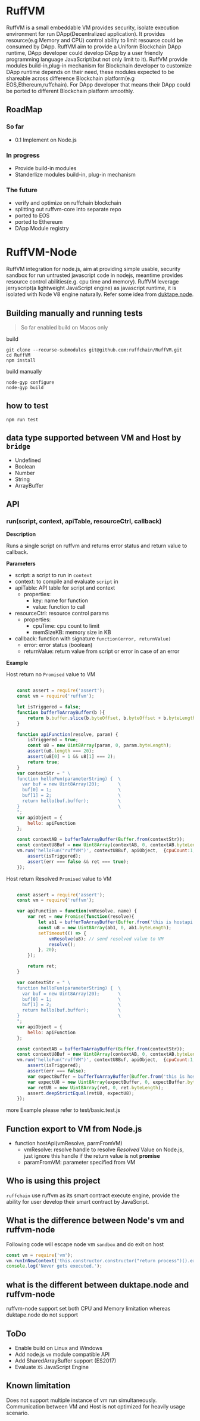 RuffVM
==========

RuffVM is a small embeddable VM provides security, isolate execution environment for run DApp(Decentralized application).
It provides resource(e.g Memory and CPU) control ability to limit resource could be consumed by DApp.
RuffVM aim to provide a Uniform Blockchain DApp runtime, DApp developer could develop DApp by a user friendly programming language JavaScript(but not only limit to it).
RuffVM provide modules build-in,plug-in mechanism for Blockchain developer to customize DApp runtime depends on their need, these modules expected to be shareable across difference Blockchain platform(e.g EOS,Ethereum,ruffchain).
For DApp developer that means their DApp could be ported to different Blockchain platform smoothly.

## RoadMap
### So far
* 0.1 Implement on Node.js

### In progress
* Provide build-in modules
* Standerlize modules build-in, plug-in mechanism

### The future
* verify and optimize on ruffchain blockchain
* splitting out ruffvm-core into separate repo
* ported to EOS
* ported to Ethereum
* DApp Module registry

RuffVM-Node
=========

RuffVM integration for node.js, aim at providing simple usable, security sandbox for run untrusted javascript code in nodejs,
meantime provides resource control abilities(e.g. cpu time and memory).
RuffVM leverage jerryscript(a lightweight JavaScript engine) as javascript runtime, it is isolated with Node V8 engine naturally.
Refer some idea from [duktape.node](https://github.com/ndob/duktape-node).

## Building manually and running tests
> So far enabled build on Macos only

build
```
git clone --recurse-submodules git@github.com:ruffchain/RuffVM.git
cd RuffVM
npm install
```

build manually
```
node-gyp configure
node-gyp build
```

## how to test
```shell
npm run test
```

## data type supported between VM and Host by `bridge`
* Undefined
* Boolean
* Number
* String
* ArrayBuffer

## API

### run(script, context, apiTable, resourceCtrl, callback)
**Description**

Runs a single script on ruffvm and returns error status and return value to callback.

**Parameters**

* script: a script to run in `context`
* context: to compile and evaluate `script` in
* apiTable: API table for script and context
  * properties:
    * key: name for function
    * value: function to call
* resourceCtrl: resource control params
  * properties:
    * cpuTime: cpu count to limit
    * memSizeKB: memory size in KB
* callback: function with signature `function(error, returnValue)`
  * error: error status (boolean)
  * returnValue: return value from script or error in case of an error

**Example**

Host return no `Promised` value to VM


```javascript

    const assert = require('assert');
    const vm = require('ruffvm');

    let isTriggered = false;
    function bufferToArrayBuffer(b ){
        return b.buffer.slice(b.byteOffset, b.byteOffset + b.byteLength);
    }

    function apiFunction(resolve, param) {
        isTriggered = true;
        const u8 = new Uint8Array(param, 0, param.byteLength);
        assert(u8.length === 20);
        assert(u8[0] = 1 && u8[1] === 2);
        return true;
    }
    var contextStr = " \
    function helloFun(parameterString) {  \
      var buf = new Uint8Array(20);       \
      buf[0] = 1;                         \
      buf[1] = 2;                         \
      return hello(buf.buffer);           \
    }                                     \
    ";
    var apiObject = {
        hello: apiFunction
    };

    const contextAB = bufferToArrayBuffer(Buffer.from(contextStr));
    const contextU8Buf = new Uint8Array(contextAB, 0, contextAB.byteLength);
    vm.run('helloFun("ruffVM")', contextU8Buf, apiObject,  {cpuCount:1, memSizeKB:200}, (err, ret) => {
        assert(isTriggered);
        assert(err === false && ret === true);
    });

```

Host return Resolved `Promised` value to VM


```javascript

    const assert = require('assert');
    const vm = require('ruffvm');

    var apiFunction = function(vmResolve, name) {
        var ret = new Promise(function(resolve){
            let ab1 = bufferToArrayBuffer(Buffer.from('this is hostapi test'));
            const u8 = new Uint8Array(ab1, 0, ab1.byteLength);
            setTimeout(() => {
                vmResolve(u8); // send resolved value to VM
                resolve();
            }, 20);
        });

        return ret;
    }

    var contextStr = " \
    function helloFun(parameterString) {  \
      var buf = new Uint8Array(20);       \
      buf[0] = 1;                         \
      buf[1] = 2;                         \
      return hello(buf.buffer);           \
    }                                     \
    ";
    var apiObject = {
        hello: apiFunction
    };

    const contextAB = bufferToArrayBuffer(Buffer.from(contextStr));
    const contextU8Buf = new Uint8Array(contextAB, 0, contextAB.byteLength);
    vm.run('helloFun("ruffVM")', contextU8Buf, apiObject,  {cpuCount:1, memSizeKB:200}, (err, ret) => {
        assert(isTriggered);
        assert(err === false);
        var expectBuffer = bufferToArrayBuffer(Buffer.from('this is hostapi test'));
        var expectU8 = new Uint8Array(expectBuffer, 0, expectBuffer.byteLength);
        var retU8 = new Uint8Array(ret, 0, ret.byteLength);
        assert.deepStrictEqual(retU8, expectU8);
    });

```
more Example please refer to test/basic.test.js

## Function export to VM from Node.js
* function hostApi(vmResolve, parmFromVM)
  * vmResolve: resolve handle to resolve *Resolved* Value on Node.js, just ignore this handle if the return value is not **promise**
  * paramFromVM: parameter specified from VM

## Who is using this project

`ruffchain` use ruffvm as its smart contract execute engine, provide the ability for user develop their smart contract by JavaScript.

## What is the difference between Node's vm and ruffvm-node

Following code will escape node vm `sandbox` and do exit on host

```JavaScript
const vm = require('vm');
vm.runInNewContext('this.constructor.constructor("return process")().exit()');
console.log('Never gets executed.');
```

## what is the different between duktape.node and ruffvm-node

ruffvm-node support set both CPU and Memory limitation whereas duktape.node do not support

## ToDo

* Enable build on Linux and Windows
* Add node.js `vm` module compatible API
* Add SharedArrayBuffer support (ES2017)
* Evaluate `XS` JavaScript Engine

## Known limitation
Does not support multiple instance of vm run simultaneously. Communication between VM and Host is not optimized for heavily usage scenario.
